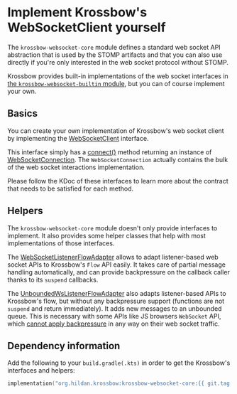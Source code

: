 # Implement Krossbow's WebSocketClient yourself

The `krossbow-websocket-core` module defines a standard web socket API abstraction that is used by the STOMP artifacts
and that you can also use directly if you're only interested in the web socket protocol without STOMP.

Krossbow provides built-in implementations of the web socket interfaces in
[the `krossbow-websocket-builtin` module](builtin.md), but you can of course implement your own.

## Basics

You can create your own implementation of Krossbow's web socket client by implementing the
[WebSocketClient](../kdoc/krossbow-websocket-core/org.hildan.krossbow.websocket/-web-socket-client/index.html) interface.

This interface simply has a
[connect()](../kdoc/krossbow-websocket-core/org.hildan.krossbow.websocket/-web-socket-client/connect.html) method
returning an instance of
[WebSocketConnection](../kdoc/krossbow-websocket-core/org.hildan.krossbow.websocket/-web-socket-connection/index.html).
The `WebSocketConnection` actually contains the bulk of the web socket interactions implementation.

Please follow the KDoc of these interfaces to learn more about the contract that needs to be satisfied for each method.

## Helpers

The `krossbow-websocket-core` module doesn't only provide interfaces to implement.
It also provides some helper classes that help with most implementations of those interfaces.

The [WebSocketListenerFlowAdapter](../kdoc/krossbow-websocket-core/org.hildan.krossbow.websocket/-web-socket-listener-flow-adapter/index.html)
allows to adapt listener-based web socket APIs to Krossbow's `Flow` API easily.
It takes care of partial message handling automatically, and can provide backpressure on the callback caller thanks to
its `suspend` callbacks.

The [UnboundedWsListenerFlowAdapter](../kdoc/krossbow-websocket-core/org.hildan.krossbow.websocket/-unbounded-ws-listener-flow-adapter/index.html)
also adapts listener-based APIs to Krossbow's flow, but without any backpressure support (functions are not `suspend`
and return immediately). It adds new messages to an unbounded queue.
This is necessary with some APIs like JS browsers `WebSocket` API, which
[cannot apply backpressure](https://web.dev/websocketstream/#applying-backpressure-to-received-messages-is-impossible)
in any way on their web socket traffic.

## Dependency information

Add the following to your `build.gradle(.kts)` in order to get the Krossbow's interfaces and helpers:

```kotlin
implementation("org.hildan.krossbow:krossbow-websocket-core:{{ git.tag }}")
```
